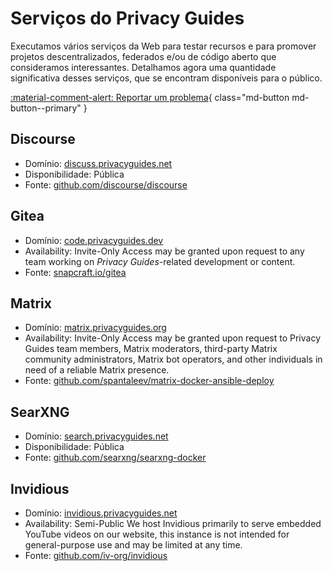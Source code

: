 # Serviços do Privacy Guides

Executamos vários serviços da Web para testar recursos e para promover projetos descentralizados, federados e/ou de código aberto que consideramos interessantes. Detalhamos agora uma quantidade significativa desses serviços, que se encontram disponíveis para o público.

[:material-comment-alert: Reportar um problema](https://discuss.privacyguides.net/c/services/2){ class="md-button md-button--primary" }

## Discourse

- Domínio: [discuss.privacyguides.net](https://discuss.privacyguides.net)
- Disponibilidade: Pública
- Fonte: [github.com/discourse/discourse](https://github.com/discourse/discourse)

## Gitea

- Domínio: [code.privacyguides.dev](https://code.privacyguides.dev)
- Availability: Invite-Only Access may be granted upon request to any team working on *Privacy Guides*-related development or content.
- Fonte: [snapcraft.io/gitea](https://snapcraft.io/gitea)

## Matrix

- Domínio: [matrix.privacyguides.org](https://matrix.privacyguides.org)
- Availability: Invite-Only Access may be granted upon request to Privacy Guides team members, Matrix moderators, third-party Matrix community administrators, Matrix bot operators, and other individuals in need of a reliable Matrix presence.
- Fonte: [github.com/spantaleev/matrix-docker-ansible-deploy](https://github.com/spantaleev/matrix-docker-ansible-deploy)

## SearXNG

- Domínio: [search.privacyguides.net](https://search.privacyguides.net)
- Disponibilidade: Pública
- Fonte: [github.com/searxng/searxng-docker](https://github.com/searxng/searxng-docker)

## Invidious

- Domínio: [invidious.privacyguides.net](https://invidious.privacyguides.net)
- Availability: Semi-Public We host Invidious primarily to serve embedded YouTube videos on our website, this instance is not intended for general-purpose use and may be limited at any time.
- Fonte: [github.com/iv-org/invidious](https://github.com/iv-org/invidious)

